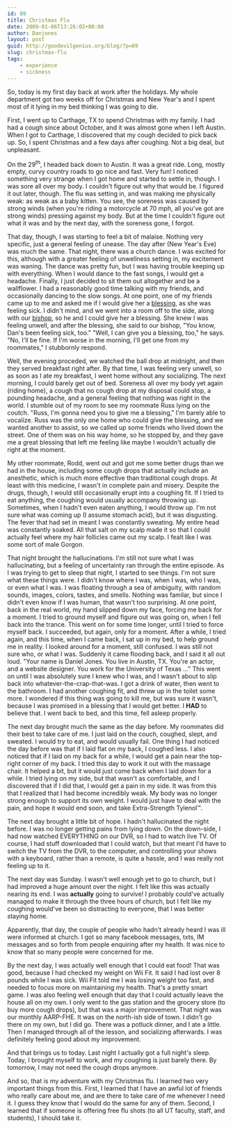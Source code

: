 ```yaml
---
id: 89
title: Christmas Flu
date: 2009-01-06T13:26:02+00:00
author: Danjones
layout: post
guid: http://goodevilgenius.org/blog/?p=89
slug: christmas-flu
tags:
    - experience
    - sickness
---
```

So, today is my first day back at work after the holidays. My whole department got two weeks off for Christmas and New Year's and I spent most of it lying in my bed thinking I was going to die.

First, I went up to Carthage, TX to spend Christmas with my family. I had had a cough since about October, and it was almost gone when I left Austin. When I got to Carthage, I discovered that my cough decided to pick back up. So, I spent Christmas and a few days after coughing. Not a big deal, but unpleasant.

On the 29<sup>th</sup>, I headed back down to Austin. It was a great ride. Long, mostly empty, curvy country roads to go nice and fast. Very fun! I noticed something very strange when I got home and started to settle in, though. I was sore all over my body. I couldn't figure out why that would be. I figured it out later, though. The flu was setting in, and was making me physically weak: as weak as a baby kitten. You see, the soreness was caused by strong winds (when you're riding a motorcycle at 70 mph, all you've got are strong winds) pressing against my body. But at the time I couldn't figure out what it was and by the next day, with the soreness gone, I forgot.

That day, though, I was starting to feel a bit of malaise. Nothing very specific, just a general feeling of unease. The day after (New Year's Eve) was much the same. That night, there was a church dance. I was excited for this, although with a greater feeling of unwellness setting in, my excitement was waning. The dance was pretty fun, but I was having trouble keeping up with everything. When I would dance to the fast songs, I would get a headache. Finally, I just decided to sit them out altogether and be a wallflower. I had a reasonably good time talking with my friends, and occasionally dancing to the slow songs. At one point, one of my friends came up to me and asked me if I would give her a [blessing](https://www.lds.org/scriptures/gs/administration-to-the-sick), as she was feeling sick. I didn't mind, and we went into a room off to the side, along with our [bishop](https://www.lds.org/scriptures/gs/bishop), so he and I could give her a blessing. She knew I was feeling unwell, and after the blessing, she said to our bishop, "You know, Dan's been feeling sick, too." "Well, I can give you a blessing, too," he says. "No, I'll be fine. If I'm worse in the morning, I'll get one from my roommates," I stubbornly respond.

Well, the evening proceded, we watched the ball drop at midnight, and then they served breakfast right after. By that time, I was feeling very unwell, so as soon as I ate my breakfast, I went home without any socializing. The next morning, I could barely get out of bed. Soreness all over my body yet again (riding home), a cough that no cough drop at my disposal could stop, a pounding headache, and a general feeling that nothing was right in the world. I stumble out of my room to see my roommate Russ lying on the coutch. "Russ, I'm gonna need you to give me a blessing," I'm barely able to vocalize. Russ was the only one home who could give the blessing, and we wanted another to assist, so we called up some friends who lived down the street. One of them was on his way home, so he stopped by, and they gave me a great blessing that left me feeling like maybe I wouldn't actually die right at the moment.

My other roommate, Rodd, went out and got me some better drugs than we had in the house, including some cough drops that actually include an anesthetic, which is much more effective than traditional cough drops. At least with this medicine, I wasn't in complete pain and misery. Despite the drugs, though, I would still occasionally erupt into a coughing fit. If I tried to eat anything, the coughing would usually accompany throwing up. Sometimes, when I hadn't even eaten anything, I would throw up. I'm not sure what was coming up (I assume stomach acid), but it was disgusting. The fever that had set in meant I was constantly sweating. My entire head was constantly soaked. All that salt on my scalp made it so that I could actually feel where my hair follicles came out my scalp. I fealt like I was some sort of male Gorgon.

That night brought the hallucinations. I'm still not sure what I was hallucinating, but a feeling of uncertainty ran through the entire episode. As I was trying to get to sleep that night, I started to see things. I'm not sure what these things were. I didn't know where I was, when I was, who I was, or even what I was. I was floating through a sea of ambiguity, with random sounds, images, colors, tastes, and smells. Nothing was familar, but since I didn't even know if I was human, that wasn't too surprising. At one point, back in the real world, my hand slipped down my face, forcing me back for a moment. I tried to ground myself and figure out was going on, when I fell back into the trance. This went on for some time longer, until I tried to force myself back. I succeeded, but again, only for a moment. After a while, I tried again, and this time, when I came back, I sat up in my bed, to help ground me in reality. I looked around for a moment, still confused. I was still not sure who, or what I was. Suddenly it came flooding back, and I said it all out loud. "Your name is Daniel Jones. You live in Austin, TX. You're an actor, and a website designer. You work for the University of Texas &hellip;" This went on until I was absolutely sure I knew who I was, and I wasn't about to slip back into whatever-the-crap-that-was. I got a drink of water, then went to the bathroom. I had another coughing fit, and threw up in the toilet some more. I wondered if this thing was going to kill me, but was sure it wasn't, because I was promised in a blessing that I would get better. I **HAD** to believe that. I went back to bed, and this time, fell asleep properly.

The next day brought much the same as the day before. My roommates did their best to take care of me. I just laid on the couch, coughed, slept, and sweated. I would try to eat, and would usually fail. One thing I had noticed the day before was that if I laid flat on my back, I coughed less. I also noticed that if I laid on my back for a while, I would get a pain near the top-right corner of my back. I tried this day to work it out with the massage chair. It helped a bit, but it would just come back when I laid down for a while. I tried lying on my side, but that wasn't as comfortable, and I discovered that if I did that, I would get a pain in my side. It was from this that I realized that I had become incredibly weak. My body was no longer strong enough to support its own weight. I would just have to deal with the pain, and hope it would end soon, and take Extra-Strength Tylenol&trade;.

The next day brought a little bit of hope. I hadn't hallucinated the night before. I was no longer getting pains from lying down. On the down-side, I had now watched EVERYTHING on our DVR, so I had to watch live TV. Of course, I had stuff downloaded that I could watch, but that meant I'd have to switch the TV from the DVR, to the computer, and controlling your shows with a keyboard, rather than a remote, is quite a hassle, and I was really not feeling up to it.

The next day was Sunday. I wasn't well enough yet to go to church, but I had improved a huge amount over the night. I felt like this was actually nearing its end. I was **actually** going to survive! I probably could've actually managed to make it through the three hours of church, but I felt like my coughing would've been so distracting to everyone, that I was better staying home.

Apparently, that day, the couple of people who hadn't already heard I was ill were informed at church. I got so many facebook messages, txts, IM messages and so forth from people enquiring after my health. It was nice to know that so many people were concerned for me.

By the next day, I was actually well enough that I could eat food! That was good, because I had checked my weight on Wii Fit. It said I had lost over 8 pounds while I was sick. Wii Fit told me I was losing weight too fast, and needed to focus more on maintaining my health. That's a pretty smart game. I was also feeling well enough that day that I could actually leave the house all on my own. I only went to the gas station and the grocery store (to buy more cough drops), but that was a major improvement. That night was our monthly AARP-FHE. It was on the north-ish side of town. I didn't go there on my own, but I did go. There was a potluck dinner, and I ate a little. Then I managed through all of the lesson, and socializing afterwards. I was definitely feeling good about my improvement.

And that brings us to today. Last night I actually got a full night's sleep. Today, I brought myself to work, and my coughing is just barely there. By tomorrow, I may not need the cough drops anymore.

And so, that is my adventure with my Christmas flu. I learned two very important things from this. First, I learned that I have an awful lot of friends who really care about me, and are there to take care of me whenever I need it. I guess they know that I would do the same for any of them. Second, I learned that if someone is offering free flu shots (to all UT faculty, staff, and students), I should take it.
